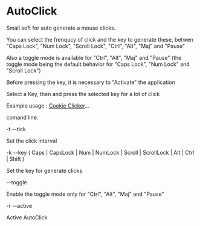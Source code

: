 # AutoClick

Small soft for auto generate a mouse clicks.

You can select the frenqucy of click and the key to generate these, betwen  "Caps Lock", "Num Lock", "Scroll Lock", "Ctrl", "Alt", "Maj" and "Pause"

Also a toggle mode is available for "Ctrl", "Alt", "Maj" and "Pause" (the toggle mode being the default behavior for "Caps Lock", "Num Lock" and "Scroll Lock")

Before pressing the key, it is necessary to "Activate" the application

Select a Key, then  and press the selected key for a lot of click

Example usage : [Cookie Clicker](https://orteil.dashnet.org/cookieclicker/)...

comand line:

-t --tick <number>
    
Set the click interval

-k --key ( Caps | CapsLock | Num | NumLock | Scroll | ScrollLock | Alt | Ctrl | Shift )

Set the key for generate clicks

 --toggle

Enable the toggle mode only for "Ctrl", "Alt", "Maj" and "Pause"

-r --active

Active AutoClick